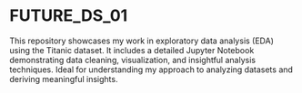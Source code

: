 # FUTURE_DS_01
 This repository showcases my work in exploratory data analysis (EDA) using the Titanic dataset. It includes a detailed Jupyter Notebook demonstrating data cleaning, visualization, and insightful analysis techniques. Ideal for understanding my approach to analyzing datasets and deriving meaningful insights.
